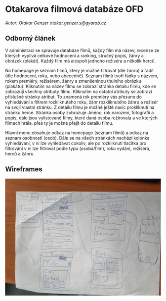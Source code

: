 # Otakarova filmová databáze OFD

*Autor: Otakar Genzer <otakar.genzer.s@gyarab.cz>*

## Odborný článek

V administraci se spravuje databáze filmů, každý film má název, recenze ze kterých vyplívá celkové hodnocení a ranking, stručný popis, žánry a obrázek (plakát). Každý film má alespoň jednoho režiséra a několik herců.

Na homepage je seznam filmů, který je možné filtrovat (dle žánru) a řadit (dle hodnocení, roku, nebo abecedně). Seznam filmů tvoří řádky s názvem, rokem premiéry, režisérem, žánry a zmenšeninou titulního obrázku (plakátu). Kliknutím na název filmu se zobrazí stránka detailu filmu, kde se zobrazují všechny atributy filmu. Kliknutím na ostatní atributy se zobrazí příslušné stránky atribut. To znamená rok premiéry vás přesune do vyhledávání s filtrem rozkliknutého roku, žánr rozkliknutého žánru a režisér na svojí vlastní stránku. Z detailu filmu je možné ještě navíc prokliknutí na stránku herce. Stránka osoby zobrazuje Jméno, rok narození, fotografii a popis, dále jsou vylistované filmy, které daná osoba režírovala a ve kterých filmech hrála, přes ty je možné přejít do detailu filmu.

Hlavní menu obsahuje odkaz na homepage (seznam filmů) a odkaz na seznam osobností (osob). Dále se na všech stránkách nachází kolonka vyhledávání, v ní lze vyhledávat cokoliv, ale po rozkliknutí tlačítka pro filtrování v ní lze filtrovat podle typu (osoba/film), roku vydání, režiséra, herců a žánru.

## Wireframes

![ofd_wireframe](./ofd_wireframe.jpg)
